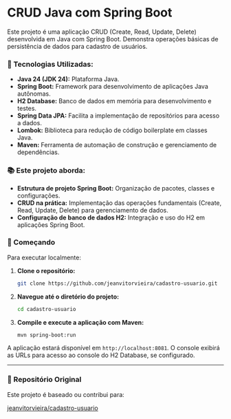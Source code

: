 # CRUD Java com Spring Boot

Este projeto é uma aplicação CRUD (Create, Read, Update, Delete) desenvolvida em Java com Spring Boot. Demonstra operações básicas de persistência de dados para cadastro de usuários.

### 🔧 Tecnologias Utilizadas:

* **Java 24 (JDK 24):** Plataforma Java.
* **Spring Boot:** Framework para desenvolvimento de aplicações Java autônomas.
* **H2 Database:** Banco de dados em memória para desenvolvimento e testes.
* **Spring Data JPA:** Facilita a implementação de repositórios para acesso a dados.
* **Lombok:** Biblioteca para redução de código boilerplate em classes Java.
* **Maven:** Ferramenta de automação de construção e gerenciamento de dependências.

### 📚 Este projeto aborda:

* **Estrutura de projeto Spring Boot:** Organização de pacotes, classes e configurações.
* **CRUD na prática:** Implementação das operações fundamentais (Create, Read, Update, Delete) para gerenciamento de dados.
* **Configuração de banco de dados H2:** Integração e uso do H2 em aplicações Spring Boot.

### 🚀 Começando

Para executar localmente:

1.  **Clone o repositório:**

    ```bash
    git clone https://github.com/jeanvitorvieira/cadastro-usuario.git
    ```
2.  **Navegue até o diretório do projeto:**
   
    ```bash
    cd cadastro-usuario
    ```
3.  **Compile e execute a aplicação com Maven:**
   
    ```bash
    mvn spring-boot:run
    ```

A aplicação estará disponível em `http://localhost:8081`. O console exibirá as URLs para acesso ao console do H2 Database, se configurado.

---

### 🔗 Repositório Original

Este projeto é baseado ou contribui para:

[jeanvitorvieira/cadastro-usuario](https://github.com/jeanvitorvieira/cadastro-usuario)
